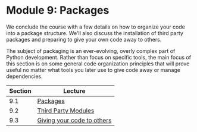 # Module 9: Packages

We conclude the course with a few details on how to organize your code
into a package structure.  We'll also discuss the installation of
third party packages and preparing to give your own code away to others.

The subject of packaging is an ever-evolving, overly complex part of
Python development.  Rather than focus on specific tools, the main
focus of this section is on some general code organization principles
that will prove useful no matter what tools you later use to give code
away or manage dependencies.

| Section | Lecture |
|-----|-----|
| 9.1 | [Packages](01_Packages.md) |
| 9.2 | [Third Party Modules](02_Third_party.md) |
| 9.3 | [Giving your code to others](03_Distribution.md) |
